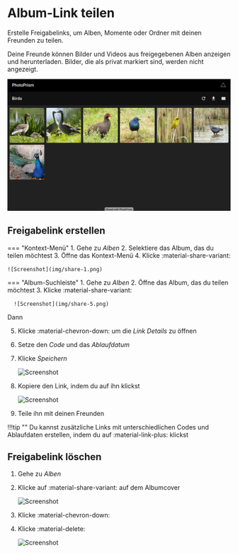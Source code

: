 # Album-Link teilen #

Erstelle Freigabelinks, um Alben, Momente oder Ordner mit deinen Freunden zu teilen.

Deine Freunde können Bilder und Videos aus freigegebenen Alben anzeigen und herunterladen.
Bilder, die als privat markiert sind, werden nicht angezeigt.

![Screenshot](img/shared-album.png)

## Freigabelink erstellen ##
=== "Kontext-Menü"
     1. Gehe zu *Alben*
     2. Selektiere das Album, das du teilen möchtest
     3. Öffne das Kontext-Menü
     4. Klicke :material-share-variant:

    ![Screenshot](img/share-1.png)

=== "Album-Suchleiste"
     1. Gehe zu *Alben*
     2. Öffne das Album, das du teilen möchtest
     3. Klicke :material-share-variant:

      ![Screenshot](img/share-5.png)

Dann

5. Klicke :material-chevron-down: um die *Link Details* zu öffnen
6. Setze den *Code* und das *Ablaufdatum*
7. Klicke *Speichern*

    ![Screenshot](img/share-2.png)

8. Kopiere den Link, indem du auf ihn klickst

    ![Screenshot](img/share-3.png)

9. Teile ihn mit deinen Freunden



!!!tip ""
    Du kannst zusätzliche Links mit unterschiedlichen Codes und Ablaufdaten erstellen, indem du auf :material-link-plus: klickst

## Freigabelink löschen ##

1. Gehe zu *Alben*
2. Klicke auf :material-share-variant: auf dem Albumcover 

    ![Screenshot](img/delete-share-1.png)
    
3. Klicke :material-chevron-down:
4. Klicke :material-delete:

     ![Screenshot](img/delete-share-2.png)
